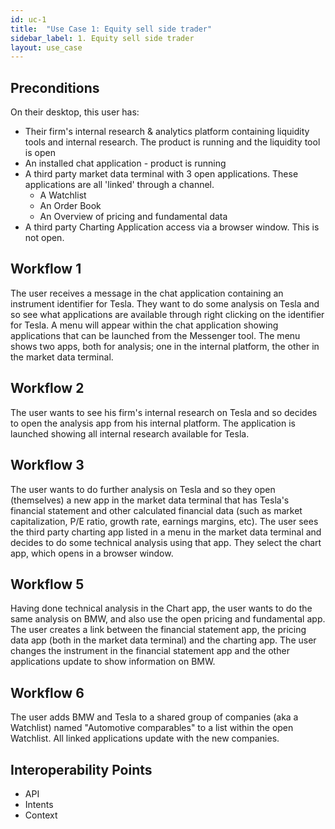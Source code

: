 ```yaml
---
id: uc-1
title:  "Use Case 1: Equity sell side trader"
sidebar_label: 1. Equity sell side trader
layout: use_case
---
```


## Preconditions
On their desktop, this user has:
- Their firm's internal research & analytics platform containing liquidity tools and internal research. The product is running and the liquidity tool is open
- An installed chat application - product is running
- A third party market data terminal with 3 open applications. These applications are all 'linked' through a channel. 
    - A Watchlist
    - An Order Book
    - An Overview of pricing and fundamental data
- A third party Charting Application access via a browser window. This is not open. 

## Workflow 1
The user receives a message in the chat application containing an instrument identifier for Tesla. They want to do some analysis on Tesla and so see what applications are available through right clicking on the identifier for Tesla. A menu will appear within the chat application showing applications that can be launched from the Messenger tool. The menu shows two apps, both for analysis; one in the internal platform, the other in the market data terminal. 

## Workflow 2
The user wants to see his firm's internal research on Tesla and so decides to open the analysis app from his internal platform. The application is launched showing all internal research available for Tesla. 

## Workflow 3
The user wants to do further analysis on Tesla and so they open (themselves) a new app in the market data terminal that has Tesla's financial statement and other calculated financial data (such as market capitalization, P/E ratio, growth rate, earnings margins, etc). The user sees the third party charting app listed in a menu in the market data terminal and decides to do some technical analysis using that app. They select the chart app, which opens in a browser window. 

## Workflow 5
Having done technical analysis in the Chart app, the user wants to do the same analysis on BMW, and also use the open pricing and fundamental app. The user creates a link between the financial statement app, the pricing data app (both in the market data terminal) and the charting app. The user changes the instrument in the financial statement app and the other applications update to show information on BMW. 

## Workflow 6
The user adds BMW and Tesla to a shared group of companies (aka a Watchlist) named "Automotive comparables" to a list within the open Watchlist. All linked applications update with the new companies.

## Interoperability Points
- API
- Intents
- Context
